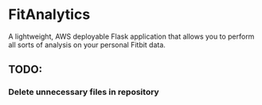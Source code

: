 # FitAnalytics
A lightweight, AWS deployable Flask application that allows you to perform all sorts of analysis on your personal Fitbit data.

## TODO:
### Delete unnecessary files in repository
